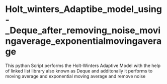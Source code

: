 # Holt_winters_Adaptibe_model_using-_Deque_after_removing_noise_movingaverage_exponentialmovingaverage
This python Script performs the Holt-Winters Adaptive Model with the help of linked list library also known as Deque and additonally it performs  to  moving average and  exponential moving average and remove noise
